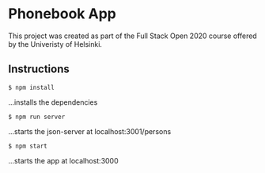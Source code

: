 # Phonebook App

This project was created as part of the Full Stack Open 2020 course offered by the Univeristy of Helsinki.

## Instructions

`$ npm install`

...installs the dependencies

`$ npm run server` 

...starts the json-server at localhost:3001/persons

`$ npm start` 

...starts the app at localhost:3000